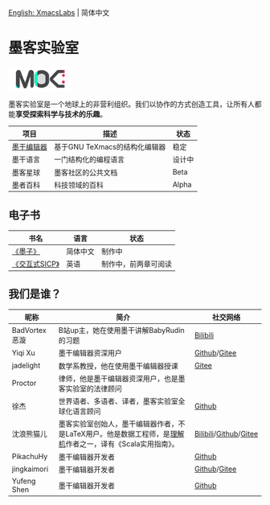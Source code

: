 [English: XmacsLabs](README_EN.md) | 简体中文

# 墨客实验室
<img src="profile/XmacsLabs.png" width = "25%" height = "25%" alt="logo" align=center />

墨客实验室是一个地球上的非营利组织。我们以协作的方式创造工具，让所有人都能**享受探索科学与技术的乐趣**。

| 项目 | 描述 | 状态 |
|---------|------|--------|
| [墨干编辑器](https://mogan.app) | 基于GNU TeXmacs的结构化编辑器 | 稳定 |
| 墨干语言 | 一门结构化的编程语言 | 设计中  |
| 墨客星球 | 墨客社区的公共文档 | Beta |
| 墨者百科 | 科技领域的百科 | Alpha |

## 电子书

| 书名 | 语言 | 状态 |
|------|------|------|
| [《墨子》](https://gitee.com/XmacsLabs/mozi) | 简体中文 | 制作中 |
| [《交互式SICP》](https://gitee.com/XmacsLabs/interactive-sicp) | 英语 | 制作中，前两章可阅读 | 

## 我们是谁？
| 昵称 | 简介 | 社交网络 |
|------|------|----------|
| BadVortex恶漩 | B站up主，她在使用墨干讲解BabyRudin的习题 | [Bilibili](https://space.bilibili.com/32125090) |
| Yiqi Xu | 墨干编辑器资深用户 | [Github](https://github.com/YiqiXu)/[Gitee](https://gitee.com/xuyiqi1)
| jadelight | 数学系教授，他在使用墨干编辑器授课 | [Gitee](https://gitee.com/jadelight) |
| Proctor | 律师，他是墨干编辑器资深用户，也是墨客实验室的法律顾问 | |
| 徐杰 | 世界语者、多语者、译者，墨客实验室全球化语言顾问 | [Github](https://github.com/xujie8410) |
| 沈浪熊猫儿 | 墨客实验室创始人，墨干编辑器作者，不是LaTeX用户。他是数据工程师，是[理解机](https://gitee.com/komprenilo/liga)作者之一，译有《Scala实用指南》。| [Bilibili](https://space.bilibili.com/28058658)/[Github](https://github.com/darcy-shen)/[Gitee](https://gitee.com/darcyshen) |
| PikachuHy | 墨干编辑器开发者 | [Github](github.com/PikachuHy) |
| jingkaimori | 墨干编辑器开发者 | [Github](https://github.com/jingkaimori)/[Gitee](https://gitee.com/jingkaimori) |
| Yufeng Shen | 墨干编辑器开发者 | [Github](https://github.com/Yufeng-shen) |

